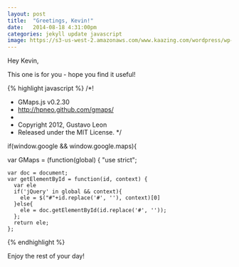 ```yaml
---
layout: post
title:  "Greetings, Kevin!"
date:   2014-08-18 4:31:00pm
categories: jekyll update javascript
image: https://s3-us-west-2.amazonaws.com/www.kaazing.com/wordpress/wp-content/uploads/2013/07/rapid_devlopment.png
---
```


Hey Kevin,

This one is for you - hope you find it useful!

{% highlight javascript %}
/*!
 * GMaps.js v0.2.30
 * http://hpneo.github.com/gmaps/
 *
 * Copyright 2012, Gustavo Leon
 * Released under the MIT License.
 */

if(window.google && window.google.maps){

  var GMaps = (function(global) {
    "use strict";

    var doc = document;
    var getElementById = function(id, context) {
      var ele
      if('jQuery' in global && context){
        ele = $("#"+id.replace('#', ''), context)[0]
      }else{
        ele = doc.getElementById(id.replace('#', ''));
      };
      return ele;
    };
{% endhighlight %}

Enjoy the rest of your day!

[jekyll-gh]: https://github.com/jekyll/jekyll
[jekyll]:    http://jekyllrb.com
